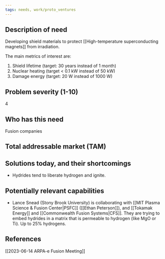 ```yaml
---
tags: needs, work/proto_ventures
---
```


## Description of need
Developing shield materials to protect [[High-temperature superconducting magnets]] from irradiation. 

The main metrics of interest are:
1. Shield lifetime (target: 30 years instead of 1 month)
2. Nuclear heating (target < 0.1 kW instead of 50 kW)
3. Damage energy (target: 20 W instead of 1000 W)

## Problem severity (1-10)
4
## Who has this need
Fusion companies
## Total addressable market (TAM)

## Solutions today, and their shortcomings
- Hydrides tend to liberate hydrogen and ignite.

## Potentially relevant capabilities
- Lance Snead (Stony Brook University) is collaborating with [[MIT Plasma Science & Fusion Center|PSFC]] ([[Ethan Peterson]]), and [[Tokamak Energy]] and [[Commonwealth Fusion Systems|CFS]]. They are trying to embed hydrides in a matrix that is permeable to hydrogen (like MgO or Ti). Up to 25% hydrogens. 

## References
[[2023-06-14 ARPA-e Fusion Meeting]]